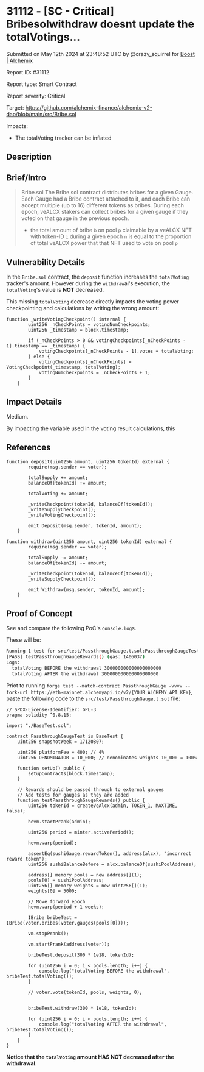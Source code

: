 # 31112 - \[SC - Critical] Bribesolwithdraw doesnt update the totalVotings...

Submitted on May 12th 2024 at 23:48:52 UTC by @crazy\_squirrel for [Boost | Alchemix](https://immunefi.com/bounty/alchemix-boost/)

Report ID: #31112

Report type: Smart Contract

Report severity: Critical

Target: https://github.com/alchemix-finance/alchemix-v2-dao/blob/main/src/Bribe.sol

Impacts:

* The totalVoting tracker can be inflated

## Description

## Brief/Intro

> Bribe.sol The Bribe.sol contract distributes bribes for a given Gauge. Each Gauge had a Bribe contract attached to it, and each Bribe can accept multiple (up to 16) different tokens as bribes. During each epoch, veALCX stakers can collect bribes for a given gauge if they voted on that gauge in the previous epoch.
>
> * the total amount of bribe `b` on pool `p` claimable by a veALCX NFT with token-ID `i` during a given epoch `n` is equal to the proportion of total veALCX power that that NFT used to vote on pool `p`

## Vulnerability Details

In the `Bribe.sol` contract, the `deposit` function increases the `totalVoting` tracker's amount. However during the `withdraw`al's execution, the `totalVoting`'s value is **NOT** decreased.

This missing `totalVoting` decrease directly impacts the voting power checkpointing and calculations by writing the wrong amount:

```solidity
function _writeVotingCheckpoint() internal {
        uint256 _nCheckPoints = votingNumCheckpoints;
        uint256 _timestamp = block.timestamp;

        if (_nCheckPoints > 0 && votingCheckpoints[_nCheckPoints - 1].timestamp == _timestamp) {
            votingCheckpoints[_nCheckPoints - 1].votes = totalVoting;
        } else {
            votingCheckpoints[_nCheckPoints] = VotingCheckpoint(_timestamp, totalVoting);
            votingNumCheckpoints = _nCheckPoints + 1;
        }
    }
```

## Impact Details

Medium.

By impacting the variable used in the voting result calculations, this

## References

```solidity
function deposit(uint256 amount, uint256 tokenId) external {
        require(msg.sender == voter);

        totalSupply += amount;
        balanceOf[tokenId] += amount;

        totalVoting += amount;

        _writeCheckpoint(tokenId, balanceOf[tokenId]);
        _writeSupplyCheckpoint();
        _writeVotingCheckpoint();

        emit Deposit(msg.sender, tokenId, amount);
    }
```

```solidity
function withdraw(uint256 amount, uint256 tokenId) external {
        require(msg.sender == voter);

        totalSupply -= amount;
        balanceOf[tokenId] -= amount;

        _writeCheckpoint(tokenId, balanceOf[tokenId]);
        _writeSupplyCheckpoint();

        emit Withdraw(msg.sender, tokenId, amount);
    }
```

## Proof of Concept

See and compare the following PoC's `console.log`s.

These will be:

```bash
Running 1 test for src/test/PassthroughGauge.t.sol:PassthroughGaugeTest
[PASS] testPassthroughGaugeRewards() (gas: 1406037)
Logs:
  totalVoting BEFORE the withdrawal 300000000000000000000
  totalVoting AFTER the withdrawal 300000000000000000000
```

Priot to running `forge test --match-contract PassthroughGauge -vvvv --fork-url https://eth-mainnet.alchemyapi.io/v2/{YOUR_ALCHEMY_API_KEY}`, paste the following code to the `src/test/PassthroughGauge.t.sol` file:

```solidity
// SPDX-License-Identifier: GPL-3
pragma solidity ^0.8.15;

import "./BaseTest.sol";

contract PassthroughGaugeTest is BaseTest {
    uint256 snapshotWeek = 17120807;

    uint256 platformFee = 400; // 4%
    uint256 DENOMINATOR = 10_000; // denominates weights 10_000 = 100%

    function setUp() public {
        setupContracts(block.timestamp);
    }

    // Rewards should be passed through to external gauges
    // Add tests for gauges as they are added
    function testPassthroughGaugeRewards() public {
        uint256 tokenId = createVeAlcx(admin, TOKEN_1, MAXTIME, false);

        hevm.startPrank(admin);

        uint256 period = minter.activePeriod();

        hevm.warp(period);

        assertEq(sushiGauge.rewardToken(), address(alcx), "incorrect reward token");
        uint256 sushiBalanceBefore = alcx.balanceOf(sushiPoolAddress);

        address[] memory pools = new address[](1);
        pools[0] = sushiPoolAddress;
        uint256[] memory weights = new uint256[](1);
        weights[0] = 5000;

        // Move forward epoch
        hevm.warp(period + 1 weeks);

        IBribe bribeTest = IBribe(voter.bribes(voter.gauges(pools[0])));

        vm.stopPrank();

        vm.startPrank(address(voter));

        bribeTest.deposit(300 * 1e18, tokenId);

        for (uint256 i = 0; i < pools.length; i++) {
            console.log("totalVoting BEFORE the withdrawal", bribeTest.totalVoting());
        }

        // voter.vote(tokenId, pools, weights, 0);


        bribeTest.withdraw(300 * 1e18, tokenId);

        for (uint256 i = 0; i < pools.length; i++) {
            console.log("totalVoting AFTER the withdrawal", bribeTest.totalVoting());
        }
    }
}
```

**Notice that the `totalVoting` amount HAS NOT decreased after the withdrawal.**
